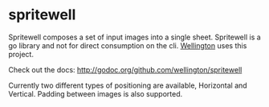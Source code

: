 spritewell
==========

Spritewell composes a set of input images into a single sheet.  Spritewell is a go library and not for direct 
consumption on the cli.  [Wellington](http://godoc.org/github.com/wellington/wellington) uses this project.

Check out the docs: http://godoc.org/github.com/wellington/spritewell

Currently two different types of positioning are available, Horizontal and Vertical.  Padding between images is also supported.
